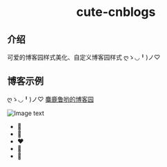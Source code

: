 <div align="center">
  
#  cute-cnblogs

</div>

##  介绍

可爱的博客园样式美化、自定义博客园样式  ღゝ◡╹)ノ♡

##  博客示例

 ღゝ◡╹)ノ♡ [麋鹿鲁哟的博客园](https://www.cnblogs.com/miluluyo/)

![Image text](https://raw.githubusercontent.com/miluluyo/photo_gallery/master/cute-cnblogs.jpg)  

* :blue_heart: 
* :purple_heart: 
* :heart: 
* :green_heart: 
* :yellow_heart: 
 

